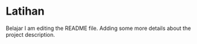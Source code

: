 # Latihan
Belajar
I am editing the README file. Adding some more details about the project description.
